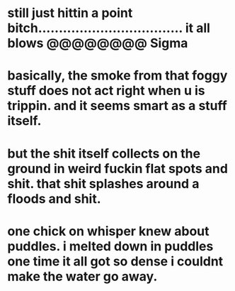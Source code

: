 still just hittin a point bitch...................................
it all blows @@@@@@@@ Sigma
============================

basically, the smoke from that foggy stuff does not act right when u is trippin.  and it seems smart as a stuff itself.
============================
but the shit itself collects on the ground in weird fuckin flat spots and shit.  that shit splashes around a floods and shit.
=========================
one chick on whisper knew about puddles.
i melted down in puddles one time it all got so dense i couldnt make the water go away.
=========================
